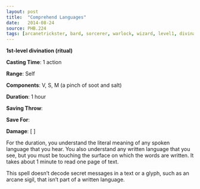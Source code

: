 ```yaml
---
layout: post
title:  "Comprehend Languages"
date:   2014-08-24
source: PHB.224
tags: [arcanetrickster, bard, sorcerer, warlock, wizard, level1, divination, ritual]
---
```


**1st-level divination (ritual)**

**Casting Time**: 1 action

**Range**: Self

**Components**: V, S, M (a pinch of soot and salt)

**Duration**: 1 hour

**Saving Throw**:

**Save For**:

**Damage**: [ ]

For the duration, you understand the literal meaning of any spoken language that you hear. You also understand any written language that you see, but you must be touching the surface on which the words are written. It takes about 1 minute to read one page of text.

This spell doesn’t decode secret messages in a text or a glyph, such as an arcane sigil, that isn’t part of a written language.